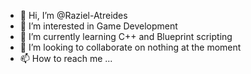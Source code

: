 - 👋 Hi, I’m @Raziel-Atreides
- 👀 I’m interested in Game Development
- 🌱 I’m currently learning C++ and Blueprint scripting
- 💞️ I’m looking to collaborate on nothing at the moment
- 📫 How to reach me ...

<!---
Raziel-Atreides/Raziel-Atreides is a ✨ special ✨ repository because its `README.md` (this file) appears on your GitHub profile.
You can click the Preview link to take a look at your changes.
--->

